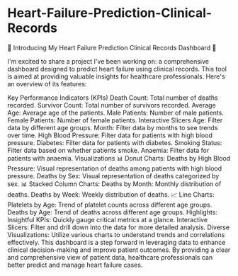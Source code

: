 # Heart-Failure-Prediction-Clinical-Records

🚀 Introducing My Heart Failure Prediction Clinical Records Dashboard 🚀

I'm excited to share a project I've been working on: a comprehensive dashboard designed to predict heart failure using clinical records. This tool is aimed at providing valuable insights for healthcare professionals. Here's an overview of its features:

Key Performance Indicators (KPIs)
Death Count: Total number of deaths recorded.
Survivor Count: Total number of survivors recorded.
Average Age: Average age of the patients.
Male Patients: Number of male patients.
Female Patients: Number of female patients.
Interactive Slicers
Age: Filter data by different age groups.
Month: Filter data by months to see trends over time.
High Blood Pressure: Filter data for patients with high blood pressure.
Diabetes: Filter data for patients with diabetes.
Smoking Status: Filter data based on whether patients smoke.
Anaemia: Filter data for patients with anaemia.
Visualizations
📊 Donut Charts:
Deaths by High Blood Pressure: Visual representation of deaths among patients with high blood pressure.
Deaths by Sex: Visual representation of deaths categorized by sex.
📊 Stacked Column Charts:
Deaths by Month: Monthly distribution of deaths.
Deaths by Week: Weekly distribution of deaths.
📈 Line Charts:
Platelets by Age: Trend of platelet counts across different age groups.
Deaths by Age: Trend of deaths across different age groups.
Highlights:
Insightful KPIs: Quickly gauge critical metrics at a glance.
Interactive Slicers: Filter and drill down into the data for more detailed analysis.
Diverse Visualizations: Utilize various charts to understand trends and correlations effectively.
This dashboard is a step forward in leveraging data to enhance clinical decision-making and improve patient outcomes. By providing a clear and comprehensive view of patient data, healthcare professionals can better predict and manage heart failure cases.
